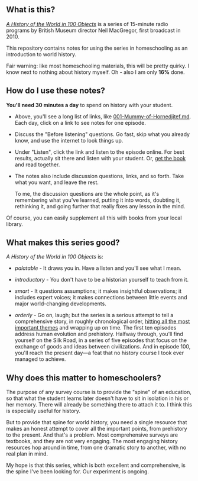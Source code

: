 ## What is this?

[*A History of the World in 100 Objects*](http://www.bbc.co.uk/ahistoryoftheworld/)
is a series of 15-minute radio programs by British Museum director Neil MacGregor,
first broadcast in 2010.

This repository contains notes for using the series in homeschooling as
an introduction to world history.

Fair warning: like most homeschooling materials, this will be pretty quirky.
I know next to nothing about history myself. Oh - also I am only **16%** done.


## How do I use these notes?

**You'll need 30 minutes a day** to spend on history with your student.

*   Above, you'll see a long list of links, like
    [001-Mummy-of-Hornedjitef.md](001-Mummy-of-Hornedjitef.md).
    Each day, click on a link to see notes for one episode.

*   Discuss the "Before listening" questions.  Go fast, skip what you
    already know, and use the internet to look things up.

*   Under "Listen", click the link and listen to the episode online.
    For best results, actually sit there and listen with your student.
    Or, [get the book](http://www.powells.com/book/history-of-the-world-in-100-objects-9780670022700/17-3)
    and read together.

*   The notes also include discussion questions, links, and so
    forth. Take what you want, and leave the rest.

    To me, the discussion questions are the whole point, as it's
    remembering what you've learned, putting it into words, doubting it,
    rethinking it, and going further that really fixes any lesson in the
    mind.

Of course, you can easily supplement all this with books from your local
library.


## What makes this series good?

*A History of the World in 100 Objects* is:

*   *palatable* - It draws you in. Have a listen and you'll see what I
    mean.

*   *introductory* - You don't have to be a historian yourself to teach
    from it.

*   *smart* - It questions assumptions; it makes insightful
    observations; it includes expert voices; it makes connections
    between little events and major world-changing developments.

*   *orderly* - Go on, laugh; but the series is a serious attempt to
    tell a comprehensive story, in roughly chronological order,
    [hitting all the most important themes](http://www.bbc.co.uk/ahistoryoftheworld/programme/)
    and wrapping up on time. The first ten episodes address human
    evolution and prehistory. Halfway through, you'll find yourself on
    the Silk Road, in a series of five episodes that focus on the
    exchange of goods and ideas between civilizations. And in episode
    100, you'll reach the present day—a feat that no history course I
    took ever managed to achieve.


## Why does this matter to homeschoolers?

The purpose of any survey course is to provide the "spine" of an
education, so that what the student learns later doesn't have to sit in
isolation in his or her memory. There will already be something there to
attach it to. I think this is especially useful for history.

But to provide that spine for world history, you need a single resource
that makes an honest attempt to cover all the important points, from
prehistory to the present. And that's a problem. Most comprehensive
surveys are textbooks, and they are not very engaging. The most engaging
history resources hop around in time, from one dramatic story to
another, with no real plan in mind.

My hope is that this series, which is both excellent and comprehensive,
is the spine I've been looking for. Our experiment is ongoing.
